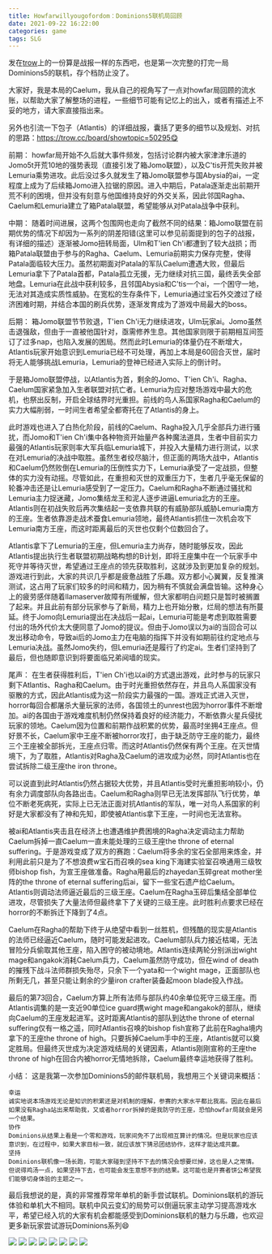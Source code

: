 ```yaml
---
title: Howfarwillyougofordom：Dominions5联机局回顾
date: 2021-09-22 16:22:00
categories: game
tags: SLG
---
```


发在[trow](https://trow.cc/board/showtopic=50618)上的一份算是战报一样的东西吧，也是第一次完整的打完一局Dominions5的联机，存个档防止没了。

<!-- more -->

大家好，我是本局的Caelum，我从自己的视角写了一点对howfar局回顾的流水账，以帮助大家了解整场的进程，一些细节可能有记忆上的出入，或者有描述上不妥的地方，请大家直接指出来。

另外也引流一下包子（Atlantis）的详细战报，囊括了更多的细节以及规划、对抗的思路：https://trow.cc/board/showtopic=50295😋 

前期：
howfar局开始不久后就大事件频发，包括讨论群内被大家津津乐道的Jomo5t开荒10地的强势表现（直接引发了箱Jomo联盟），以及C'tis开荒失败并被Lemuria乘势进攻。此后没过多久就发生了箱Jomo联盟参与国Abysia的ai，一定程度上成为了后续箱Jomo进入拉锯的原因。进入中期后，Patala逐渐走出前期开荒不利的困境，但并没有刻意与他国维持良好的外交关系，因此邻国Ragha、Caelum和Lemuria建立了箱Patala联盟，希望能够从对Patala战争中获利。

中期：
随着时间进展，这两个包围网也走向了截然不同的结果：箱Jomo联盟在前期优势的情况下却因为一系列的阴差阳错(这里可以参见前面提到的包子的战报，有详细的描述）逐渐被Jomo扭转局面，Ulm和T'ien Ch'i都遭到了较大战损；而箱Patala联盟由于参与的Ragha、Caelum、Lemuria前期实力保存完整，使得Patala面临较大压力。虽然初期面对Patala的军队Caelum遭遇大败，但最后Lemuria拿下了Patala首都，Patala孤立无援，无力继续对抗三国，最终丢失全部地盘。Lemuria在此战中获利较多，且邻国Abysia和C'tis一个ai，一个困守一地，无法对其造成实质性威胁。在宽松的生存条件下，Lemuria通过宝石外交渡过了经济困难时期，并结合本国的刷兵优势，逐渐发育成为了游戏中局最大的boss。

后期：
箱Jomo联盟节节败退，T'ien Ch'i无力继续进攻，Ulm玩家ai。Jomo虽然击退强敌，但由于一直被他国针对，亟需修养生息。其他国家则限于前期相互间签订了过多nap，也陷入发展的困局。然而此时Lemuria的体量仍在不断增大，Atlantis玩家开始意识到Lemuria已经不可处理，再加上本局是60回合灭世，届时将无人能够挑战Lemuria，Lemuria的登神已经进入实际上的倒计时。

于是箱Jomo联盟停战，以Atlantis为首，剩余的Jomo、T'ien Ch'i、Ragha、Caelum国家紧急加入生者联盟对抗亡者。Lemuria为应对整场游戏中最大的危机，也祭出反制，开启全球结界时光重担。前线的鸟人系国家Ragha和Caelum的实力大幅削弱，一时间生者希望全都寄托在了Atlantis的身上。

此时游戏也进入了白热化阶段，前线的Caelum、Ragha投入几乎全部兵力进行骚扰，而Jomo和T'ien Ch'i集中各种物资开始量产各种魔法道具，生者中目前实力最强的Atlantis玩家则率大军兵临Lemuria城下，并投入大量精力进行测试，以求在对Lemuria的决战中取胜。虽然生者绞尽脑汁，但正面的两场大战中，Atlantis和Caelum仍然败倒在Lemuria的压倒性实力下，Lemuria承受了一定战损，但整体的实力没有动摇。尽管如此，在重担和灭世的双重压力下，生者几乎毫无保留的轮番冲击还是让Lemuria感受到了一定压力。Caelum和Ragha不断通过骚扰和Lemuria主力捉迷藏，Jomo集结龙王和泥人逐步进逼Lemuria北方的王座。Atlantis则在初战失败后再次集结起一支依靠共联的有威胁部队威胁Lemuria南方的王座。生者依靠游走战术蚕食Lemuria领地，最终Atlantis抓住一次机会攻下Lemuria南方王座，而这时距离最后的灭世也仅剩个位数回合了。

Atlantis拿下了Lemuria的王座，但Lemuria主力尚存，随时能够反攻，因此Atlantis提出执行生者联盟初期战略构想的B计划，即将王座集中在一个玩家手中死守并等待灭世，希望通过王座点的领先获取胜利，这就涉及到更加复杂的规划。游戏进行到此，大家的共识几乎都是疲惫战胜了乐趣。双方都小心翼翼，反复推演测试，这占用了玩家们较多的时间和精力，因为稍有不慎就会满盘皆输。这种身心上的疲劳感伴随着llamaserver故障有所缓解，但大家都明白问题只是暂时被搁置了起来。并且此前有部分玩家参与了新局，精力上也开始分散，烂局的想法有所蔓延。终于Jomo向Lemuria提出在决战后一起ai，Lemuria可能是考虑到取胜需要付出的场外代价太大便同意了Jomo的提议。但由于Jomo误以为ai的当回合可以发出移动命令，导致ai后的Jomo主力在电脑的指挥下并没有如期前往约定地点与Lemuria决战。虽然Jomo失约，但Lemuria还是履行了约定ai。生者们坚持到了最后，但也随即意识到将要面临兄弟阋墙的现实。

尾声：
在生者获得胜利后，T'ien Ch'i也以ai的方式退出游戏，此时参与的玩家只剩下Atlantis、Ragha和Caelum。由于时光重担依然存在，并且鸟人系国家没有驱散的方式，因此Atlantis成为这一阶段实力最强的一国。游戏正式进入灭世，horror每回合都屠杀大量玩家的法师，各国领土的unrest也因为horror事件不断增加。ai的各国由于游戏难度机制仍然保持着良好的经济能力，不断依靠火星兵侵扰玩家的领地。Caelum因为位置和前期作战积累的优势，最高时坐拥4王座点。但好景不长，Caelum家中王座不断被horror攻打，由于缺乏防守王座的能力，最终三个王座被全部拆光，王座点归零。而这时Atlantis仍然保有两个王座。在灭世情境下，为了取胜，Atlantis对Ragha及Caelum的进攻成为必然，同时Atlantis也在尝试拆除二级王座the iron throne。

可以说直到此时Atlantis仍然占据较大优势，并且Atlantis受时光重担影响较小，仍有余力调度部队向各路出击。Caelum和Ragha则早已无法发挥部队飞行优势，单位不断老死病死，实际上已无法正面对抗Atlantis的军队，唯一对鸟人系国家的利好是大家都没有了神和先知，即使被Atlantis拿下王座，一时间也无法宣称。

被ai和Atlantis夹击且在经济上也遭遇维护费困境的Ragha决定调动主力帮助Caelum拆掉一直Caelum一直未能处理的三级王座the throne of eternal suffering。于是游戏变成了双方的赛跑：Caelum将多余的宝石全部用来炼金，并利用此前只是为了不想浪费w宝石而召唤的sea king下海建实验室召唤通用三级牧师bishop fish，为宣王座做准备。Ragha用最后的zhayedan玉碎great mother坐阵的the throne of eternal suffering后ai，留下一些宝石遗产给Caelum。Atlantis则调动法师逼近最后的三级王座。Caelum在Ragha玉碎后集结全部单位进攻，尽管损失了大量法师但最终拿下了关键的三级王座。此时胜利点要求已经在horror的不断拆迁下降到了4点。

Caelum在Ragha的帮助下终于从绝望中看到一丝胜机，但残酷的现实是Atlantis的法师已经逼近Caelum，随时可能发起进攻。Caelum部队兵力接近枯竭，无法冒险分兵偷取其他王座，陷入困守的被动境地。Atlantis连续两轮分别派出wight mage和angakok消耗Caelum兵力，Caelum虽然防守成功，但在wind of death的摧残下战斗法师群损失殆尽，只余下一个yata和一个wight mage，正面部队也所剩无几，甚至只能让剩余的少量iron crafter装备起moon blade投入作战。

最后的第73回合，Caelum方算上所有法师与部队约40余单位死守三级王座。而Atlantis调集的是一支近90单位ice guard携wight mage和angakok的部队，继续向Caelum的王座发起进军。这时距离Atlantis的部队到达the throne of eternal suffering仅有一格之遥，同时Atlantis召唤的bishop fish宣称了此前在Ragha境内拿下的王座the throne of high。只要拆掉Caelum手中的王座，Atlantis就可以奠定胜局。但最终灭世成为决定游戏结局的关键因素，Atlantis刚刚宣称的王座the throne of high在回合内被horror无情地拆除，Caelum最终幸运地获得了胜利。

小结：
这是我第一次参加Dominions5的邮件联机局，我想用三个关键词来概括：

    幸运
    诚实地说本场游戏无论是知识的积累还是对机制的理解，参赛的大家水平都比我高。因此在最后如果没有Ragha站出来帮助我，又或者horror拆掉的是我防守的王座，恐怕howfar局就会是另一个结果。
    协作
    Dominions从结果上看是一个零和游戏，玩家间免不了出现相互算计的情况。但是玩家也应该意识到，在过程中，如果大家目标一致，就应该放下猜忌团结协作，这样才能达成共赢。
    坚持
    Dominions联机像一场长跑，可能大家碰到坚持不下去的情况会想要烂掉，这也是人之常情。但说得鸡汤一点，如果坚持下去，也可能会发生意想不到的结果。这可能也是开赛者饼公希望我们能够切身体验的主题之一。

最后我想说的是，真的非常推荐常年单机的新手尝试联机。Dominions联机的游玩体验和单机大不相同。联机中风云变幻的局势可以倒逼玩家主动学习提高游戏水平，希望已经入坑的大家有机会都能感受到Dominions联机的魅力与乐趣，也欢迎更多新玩家尝试游玩Dominions系列😄

<div id="links"  class="links">
<a href="https://che.jakku.top/images/2021/09/18/7d13e163cdd2ae970958bd953adbdf2b.png"><img src="https://che.jakku.top/images/2021/09/18/7d13e163cdd2ae970958bd953adbdf2b.th.png alt="7d13e163cdd2ae970958bd953adbdf2b.th.png" border="0"></a>
<a href="https://che.jakku.top/images/2021/09/18/b48027e996319bd63ec4662e52385fba.png"><img src="https://che.jakku.top/images/2021/09/18/b48027e996319bd63ec4662e52385fba.th.png alt="b48027e996319bd63ec4662e52385fba.th.png" border="0"></a>
<a href="https://che.jakku.top/images/2021/09/18/fa48ff15994d90c6fad566685910766b.png"><img src="https://che.jakku.top/images/2021/09/18/fa48ff15994d90c6fad566685910766b.th.png alt="fa48ff15994d90c6fad566685910766b.th.png" border="0"></a>
<a href="https://che.jakku.top/images/2021/09/18/baf5b5095970bb42e2583bb133ef727e.png"><img src="https://che.jakku.top/images/2021/09/18/baf5b5095970bb42e2583bb133ef727e.th.png alt="baf5b5095970bb42e2583bb133ef727e.th.png" border="0"></a>
<a href="https://che.jakku.top/images/2021/09/18/1a7a0175d27c9dba5c4e57734535cb2d.png"><img src="https://che.jakku.top/images/2021/09/18/1a7a0175d27c9dba5c4e57734535cb2d.th.png alt="1a7a0175d27c9dba5c4e57734535cb2d.th.png" border="0"></a>
<a href="https://che.jakku.top/images/2021/09/18/296736f060c9bf6f175cfa47056f78a7.png"><img src="https://che.jakku.top/images/2021/09/18/296736f060c9bf6f175cfa47056f78a7.th.png alt="296736f060c9bf6f175cfa47056f78a7.th.png" border="0"></a>
<a href="https://che.jakku.top/images/2021/09/18/53fcbcd0fc6b24b28e238533ae10fd64.png"><img src="https://che.jakku.top/images/2021/09/18/53fcbcd0fc6b24b28e238533ae10fd64.th.png alt="53fcbcd0fc6b24b28e238533ae10fd64.th.png" border="0"></a>
<a href="https://che.jakku.top/images/2021/09/18/c6f11489c11dc4b38e5b67fba591c96b.png"><img src="https://che.jakku.top/images/2021/09/18/c6f11489c11dc4b38e5b67fba591c96b.th.png alt="c6f11489c11dc4b38e5b67fba591c96b.th.png" border="0"></a>
</div>